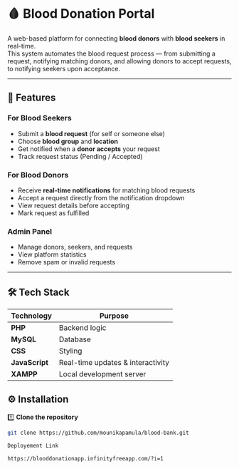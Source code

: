 # 🩸 Blood Donation Portal

A web-based platform for connecting **blood donors** with **blood seekers** in real-time.  
This system automates the blood request process — from submitting a request, notifying matching donors, and allowing donors to accept requests, to notifying seekers upon acceptance.

---

## 🚀 Features

### For Blood Seekers
- Submit a **blood request** (for self or someone else)
- Choose **blood group** and **location**
- Get notified when a **donor accepts** your request
- Track request status (Pending / Accepted)

### For Blood Donors
- Receive **real-time notifications** for matching blood requests
- Accept a request directly from the notification dropdown
- View request details before accepting
- Mark request as fulfilled

### Admin Panel
- Manage donors, seekers, and requests
- View platform statistics
- Remove spam or invalid requests

---

## 🛠 Tech Stack

| Technology  | Purpose |
|-------------|---------|
| **PHP**     | Backend logic |
| **MySQL**   | Database |
| **CSS** | Styling |
| **JavaScript** | Real-time updates & interactivity |
| **XAMPP**   | Local development server |



## ⚙️ Installation

1️⃣ **Clone the repository**
```bash
git clone https://github.com/mounikapamula/blood-bank.git

Deployement Link

https://blooddonationapp.infinityfreeapp.com/?i=1


